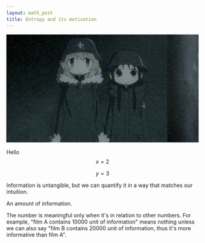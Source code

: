 ```yaml
---
layout: math_post
title: Entropy and its motivation
---
```


<img src="/images/0002.jpg">

Hello $$x = 2$$

$$y=3$$

Information is untangible, but we can quantify it in a way that matches our intuition. 

An amount of information.

The number is meaningful only when it's in relation to other numbers. For example, "film A contains 10000 unit of information" means nothing unless we can also say "film B contains 20000 unit of information, thus it's more informative than film A".